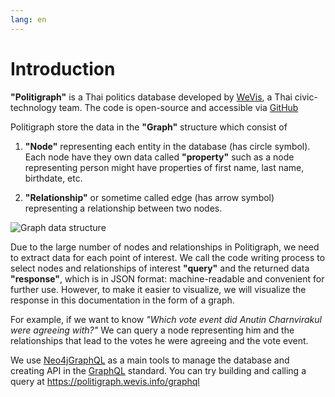 ```yaml
---
lang: en
---
```


# Introduction

**"Politigraph"** is a Thai politics database developed by [WeVis](https://wevis.info), a Thai civic-technology team. The code is open-source and accessible via [GitHub](https://github.com/wevisdemo/politigraph/)

<cv-inline-notification kind="warning" title="We are not responsible for any misinformation or consequence of any usage on our data.">
  <template #subtitle> These open data are collected, transformed, validated, and published by us, a civil society, to push the open API standard in Thailand. We are not the official government institution who originally own and responsible in publishing these data. Please send us any feedback or suggestion via team@wevis.info or create an issue on GitHub.</template>
</cv-inline-notification>

<cv-inline-notification lowContrast kind="info" title="For general user who want to understand Thai parliamentary data:">
  <template #subtitle>
    We recommend using <a href="https://parliamentwatch.wevis.info" target="_blank">Parliament Watch</a> which organize and visualized data from Politigraph in a friendly format.
  </template>
</cv-inline-notification>

Politigraph store the data in the **"Graph"** structure which consist of

1. **"Node"** representing each entity in the database (has circle symbol). Each node have they own data called **"property"** such as a node representing person might have properties of first name, last name, birthdate, etc.

2. **"Relationship"** or sometime called edge (has arrow symbol) representing a relationship between two nodes.

![Graph data structure](https://neo4j.com/docs/getting-started/_images/graph_concept_three_nodes-arr.svg)

Due to the large number of nodes and relationships in Politigraph, we need to extract data for each point of interest. We call the code writing process to select nodes and relationships of interest **"query"** and the returned data **"response"**, which is in JSON format: machine-readable and convenient for further use. However, to make it easier to visualize, we will visualize the response in this documentation in the form of a graph.

For example, if we want to know _"Which vote event did Anutin Charnvirakul were agreeing with?"_ We can query a node representing him and the relationships that lead to the votes he were agreeing and the vote event.

<QueryGraph query="query People($where: PersonWhere, $votesWhere2: VoteWhere) { people(where: $where) { id name name_en image votes(where: $votesWhere2) { id option_en vote_events { id title nickname result start_date end_date } } } }" :variables='{ "where": { "firstname_en_EQ": "Anutin", "lastname_en_EQ": "Charnvirakul" }, "votesWhere2": { "option_EQ": "เห็นด้วย" } }'></QueryGraph>

We use [Neo4jGraphQL](https://neo4j.com/docs/graphql/) as a main tools to manage the database and creating API in the [GraphQL](https://graphql.org) standard. You can try building and calling a query at https://politigraph.wevis.info/graphql
